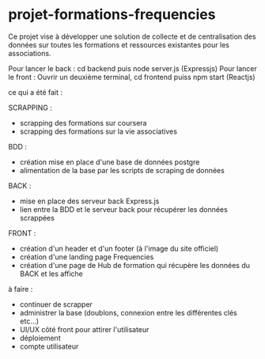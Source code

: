 # projet-formations-frequencies
Ce projet vise à développer une solution de collecte et de centralisation des données sur toutes les formations et ressources existantes pour les associations.


Pour lancer le back : cd backend puis node server.js (Expressjs)
Pour lancer le front : Ouvrir un deuxième terminal, cd frontend puiss npm start (Reactjs)

ce qui a été fait :

SCRAPPING :
- scrapping des formations sur coursera
- scrapping des formations sur la vie associatives

BDD :
- création mise en place d'une base de données postgre
- alimentation de la base par les scripts de scraping de données

BACK :
- mise en place des serveur back Express.js
- lien entre la BDD et le serveur back pour récupérer les données scrappées

FRONT :
- création d'un header et d'un footer (à l'image du site officiel)
- création d'une landing page Frequencies
- création d'une page de Hub de formation qui récupère les données du BACK et les affiche


à faire :

- continuer de scrapper
- administrer la base (doublons, connexion entre les différentes clés etc...)
- UI/UX côté front pour attirer l'utilisateur
- déploiement
- compte utilisateur